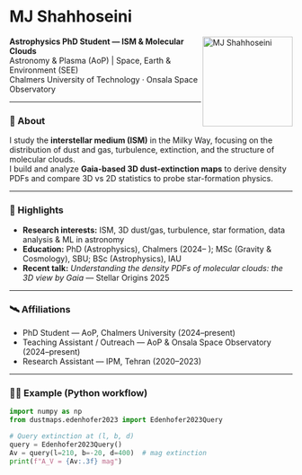 # MJ Shahhoseini

<img src="PH2100033.jpg" alt="MJ Shahhoseini" width="160" align="right" />

**Astrophysics PhD Student — ISM & Molecular Clouds**  
Astronomy & Plasma (AoP) | Space, Earth & Environment (SEE)  
Chalmers University of Technology · Onsala Space Observatory  

---

### 👋 About
I study the **interstellar medium (ISM)** in the Milky Way, focusing on the distribution of dust and gas, turbulence, extinction, and the structure of molecular clouds.  
I build and analyze **Gaia-based 3D dust-extinction maps** to derive density PDFs and compare 3D vs 2D statistics to probe star-formation physics.

---

### 🔭 Highlights
- **Research interests:** ISM, 3D dust/gas, turbulence, star formation, data analysis & ML in astronomy  
- **Education:** PhD (Astrophysics), Chalmers (2024– ); MSc (Gravity & Cosmology), SBU; BSc (Astrophysics), IAU  
- **Recent talk:** *Understanding the density PDFs of molecular clouds: the 3D view by Gaia* — Stellar Origins 2025  

---

### 🛰️ Affiliations
- PhD Student — AoP, Chalmers University (2024–present)  
- Teaching Assistant / Outreach — AoP & Onsala Space Observatory (2024–present)  
- Research Assistant — IPM, Tehran (2020–2023)  

---

### 🧑‍💻 Example (Python workflow)

```python
import numpy as np
from dustmaps.edenhofer2023 import Edenhofer2023Query

# Query extinction at (l, b, d)
query = Edenhofer2023Query()
Av = query(l=210, b=-20, d=400)  # mag extinction
print(f"A_V = {Av:.3f} mag")
